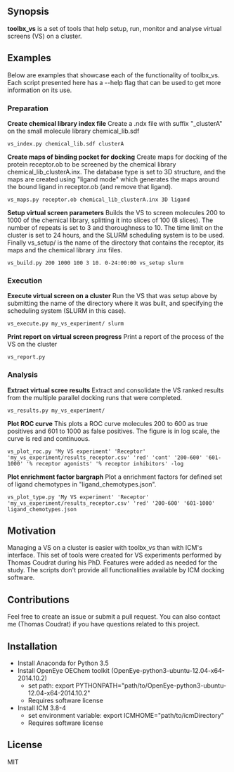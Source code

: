 ## Synopsis

**toolbx_vs** is a set of tools that help setup, run, monitor and analyse
virtual screens (VS) on a cluster.

## Examples

Below are examples that showcase each of the functionality of toolbx_vs. Each
script presented here has a --help flag that can be used to get more
information on its use.

### Preparation

**Create chemical library index file**
Create a .ndx file with suffix "\_clusterA" on the small molecule library
chemical_lib.sdf
```
vs_index.py chemical_lib.sdf clusterA
```

**Create maps of binding pocket for docking**
Create maps for docking of the protein receptor.ob to be screened by the
chemical library chemical_lib_clusterA.inx. The database type is set to 3D
structure, and the maps are created using "ligand mode" which generates the maps
around the bound ligand in receptor.ob (and remove that ligand).
```
vs_maps.py receptor.ob chemical_lib_clusterA.inx 3D ligand
```

**Setup virtual screen parameters**
Builds the VS to screen molecules 200 to 1000 of the chemical library, splitting
it into slices of 100 (8 slices). The number of repeats is set to 3 and
thoroughness to 10. The time limit on the cluster is set to 24 hours, and the
SLURM scheduling system is to be used. Finally vs_setup/ is the name of the
directory that contains the receptor, its maps and the chemical library .inx
files.
```
vs_build.py 200 1000 100 3 10. 0-24:00:00 vs_setup slurm
```

### Execution

**Execute virtual screen on a cluster**
Run the VS that was setup above by submitting the name of the directory where
it was built, and specifying the scheduling system (SLURM in this case).
```
vs_execute.py my_vs_experiment/ slurm
```

**Print report on virtual screen progress**
Print a report of the process of the VS on the cluster
```
vs_report.py
```

### Analysis

**Extract virtual scree results**
Extract and consolidate the VS ranked results from the multiple parallel docking
runs that were completed.
```
vs_results.py my_vs_experiment/
```

**Plot ROC curve**
This plots a ROC curve molecules 200 to 600 as true positives and 601 to 1000 as
false positives. The figure is in log scale, the curve is red and continuous.
```
vs_plot_roc.py 'My VS experiment' 'Receptor' 'my_vs_experiment/results_receptor.csv' 'red' 'cont' '200-600' '601-1000' '% receptor agonists' '% receptor inhibitors' -log
```

**Plot enrichment factor bargraph**
Plot a enrichment factors for defined set of ligand chemotypes in
"ligand_chemotypes.json".
```
vs_plot_type.py 'My VS experiment' 'Receptor' 'my_vs_experiment/results_receptor.csv' 'red' '200-600' '601-1000' ligand_chemotypes.json
```

## Motivation
Managing a VS on a cluster is easier with toolbx_vs than with ICM's interface.
This set of tools were created for VS experiments performed by Thomas Coudrat
during his PhD. Features were added as needed for the study. The scripts don't
provide all functionalities available by ICM docking software.

## Contributions
Feel free to create an issue or submit a pull request. You can also contact me
(Thomas Coudrat) if you have questions related to this project.

## Installation
* Install Anaconda for Python 3.5
* Install OpenEye OEChem toolkit (OpenEye-python3-ubuntu-12.04-x64-2014.10.2)
    * set path: export PYTHONPATH="path/to/OpenEye-python3-ubuntu-12.04-x64-2014.10.2"
    * Requires software license
* Install ICM 3.8-4
    * set environment variable: export ICMHOME="path/to/icmDirectory"
    * Requires software license

## License
MIT

